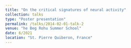 ```yaml
---
title: "On the critical signatures of neural activity"
collection: talks
type: "Poster presentation"
permalink: /talks/2014-02-01-talk-2
venue: "he Beg Rohu Summer School"
date: 6/2021
location: "St. Pierre Quiberon, France"
---
```

